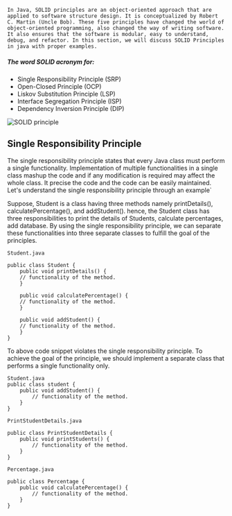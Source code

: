`In Java, SOLID principles are an object-oriented approach that are applied to software structure design. It is conceptualized by Robert C. Martin (Uncle Bob). These five principles have changed the world of object-oriented programming, also changed the way of writing software. It also ensures that the software is modular, easy to understand, debug, and refactor. In this section, we will discuss SOLID Principles in java with proper examples.`
##### The word SOLID acronym for:
- Single Responsibility Principle (SRP)
- Open-Closed Principle (OCP)
- Liskov Substitution Principle (LSP)
- Interface Segregation Principle (ISP)
- Dependency Inversion Principle (DIP)

![SOLID principle](https://static.javatpoint.com/core/images/solid-principles-java.png)

## Single Responsibility Principle
The single responsibility principle states that every Java class must perform a single functionality. Implementation of multiple functionalities in a single class mashup the code and if any modification is required may affect the whole class. It precise the code and the code can be easily maintained. Let's understand the single responsibility principle through an example` 

Suppose, Student is a class having three methods namely printDetails(), calculatePercentage(), and addStudent(). hence, the Student class has three responsibilities to print the details of Students, calculate percentages, add database. By using the single responsibility principle, we can separate these functionalities into three separate classes to fulfill the goal of the principles.

```
Student.java

public class Student {
	public void printDetails() {
	// functionality of the method.
	}

	public void calculatePercentage() {
	// functionality of the method.
	}

	public void addStudent() {
	// functionality of the method.
	}
}
```

To above code snippet violates the single responsibility principle. To achieve the goal of the principle, we should implement a separate class that performs a single functionality only.

```
Student.java
public class student {
	public void addStudent() {
		// functionality of the method.
	}
}

PrintStudentDetails.java

public class PrintStudentDetails {
	public void printStudents() {
		// functionality of the method.
	}
}

Percentage.java

public class Percentage {
	public void calculatePercentage() {
		// functionality of the method.
	}
}
```

